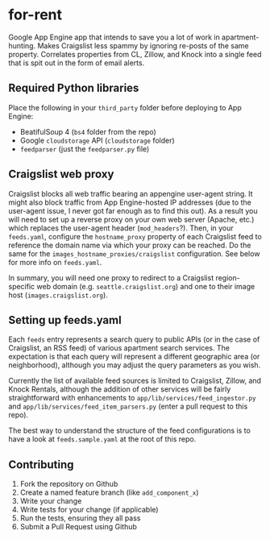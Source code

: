 # for-rent
Google App Engine app that intends to save you a lot of work in apartment-hunting. Makes Craigslist less spammy by ignoring re-posts of the same property. Correlates properties from CL, Zillow, and Knock into a single feed that is spit out in the form of email alerts.

## Required Python libraries
Place the following in your `third_party` folder before deploying to App Engine:
* BeatifulSoup 4 (`bs4` folder from the repo)
* Google `cloudstorage` API (`cloudstorage` folder)
* `feedparser` (just the `feedparser.py` file)

## Craigslist web proxy
Craigslist blocks all web traffic bearing an appengine user-agent string. It might also block traffic from App Engine-hosted IP addresses (due to the user-agent issue, I never got far enough as to find this out). As a result you will need to set up a reverse proxy on your own web server (Apache, etc.) which replaces the user-agent header (`mod_headers`?). Then, in your `feeds.yaml`, configure the `hostname_proxy` property of each Craigslist feed to reference the domain name via which your proxy can be reached. Do the same for the `images_hostname_proxies/craigslist` configuration. See below for more info on `feeds.yaml`.

In summary, you will need one proxy to redirect to a Craigslist region-specific web domain (e.g. `seattle.craigslist.org`) and one to their image host (`images.craigslist.org`).

## Setting up feeds.yaml
Each `feeds` entry represents a search query to public APIs (or in the case of Craigslist, an RSS feed) of various apartment search services. The expectation is that each query will represent a different geographic area (or neighborhood), although you may adjust the query parameters as you wish.

Currently the list of available feed sources is limited to Craigslist, Zillow, and Knock Rentals, although the addition of other services will be fairly straightforward with enhancements to `app/lib/services/feed_ingestor.py` and `app/lib/services/feed_item_parsers.py` (enter a pull request to this repo).

The best way to understand the structure of the feed configurations is to have a look at `feeds.sample.yaml` at the root of this repo.

## Contributing
1. Fork the repository on Github
2. Create a named feature branch (like `add_component_x`)
3. Write your change
4. Write tests for your change (if applicable)
5. Run the tests, ensuring they all pass
6. Submit a Pull Request using Github
